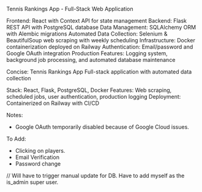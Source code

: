 Tennis Rankings App - Full-Stack Web Application

Frontend: React with Context API for state management
Backend: Flask REST API with PostgreSQL database
Data Management: SQLAlchemy ORM with Alembic migrations
Automated Data Collection: Selenium & BeautifulSoup web scraping with weekly scheduling
Infrastructure: Docker containerization deployed on Railway
Authentication: Email/password and Google OAuth integration
Production Features: Logging system, background job processing, and automated database maintenance

Concise:
Tennis Rankings App
Full-stack application with automated data collection

Stack: React, Flask, PostgreSQL, Docker
Features: Web scraping, scheduled jobs, user authentication, production logging
Deployment: Containerized on Railway with CI/CD


Notes:
- Google OAuth temporarily disabled because of Google Cloud issues.


To Add:
- Clicking on players.
- Email Verification
- Password change

// Will have to trigger manual update for DB.
Have to add myself as the is_admin super user.